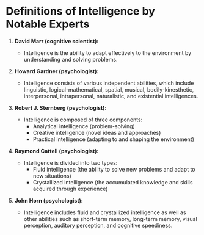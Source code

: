# Definitions of Intelligence by Notable Experts

1. **David Marr (cognitive scientist):**
   * Intelligence is the ability to adapt effectively to the environment by understanding and solving problems.

2. **Howard Gardner (psychologist):**
   * Intelligence consists of various independent abilities, which include linguistic, logical-mathematical, spatial, musical, bodily-kinesthetic, interpersonal, intrapersonal, naturalistic, and existential intelligences.

3. **Robert J. Sternberg (psychologist):**
   * Intelligence is composed of three components:
     * Analytical intelligence (problem-solving)
     * Creative intelligence (novel ideas and approaches)
     * Practical intelligence (adapting to and shaping the environment)

4. **Raymond Cattell (psychologist):**
   * Intelligence is divided into two types:
     * Fluid intelligence (the ability to solve new problems and adapt to new situations)
     * Crystallized intelligence (the accumulated knowledge and skills acquired through experience)

5. **John Horn (psychologist):**
   * Intelligence includes fluid and crystallized intelligence as well as other abilities such as short-term memory, long-term memory, visual perception, auditory perception, and cognitive speediness.

